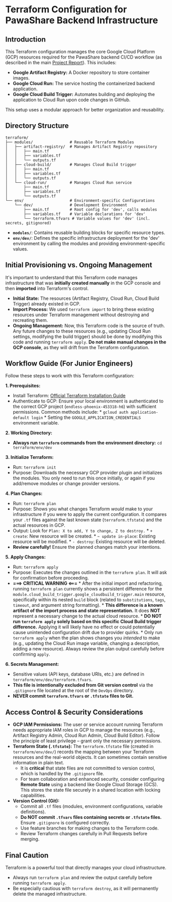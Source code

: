# Terraform Configuration for PawaShare Backend Infrastructure

## Introduction

This Terraform configuration manages the core Google Cloud Platform (GCP) resources required for the PawaShare backend CI/CD workflow (as described in the main [Project Report](../report.md)). This includes:

*   **Google Artifact Registry:** A Docker repository to store container images.
*   **Google Cloud Run:** The service hosting the containerized backend application.
*   **Google Cloud Build Trigger:** Automates building and deploying the application to Cloud Run upon code changes in GitHub.

This setup uses a modular approach for better organization and reusability.

## Directory Structure

```
terraform/
├── modules/                # Reusable Terraform Modules
│   ├── artifact-registry/  # Manages Artifact Registry repository
│   │   ├── main.tf
│   │   ├── variables.tf
│   │   └── outputs.tf
│   ├── cloud-build/        # Manages Cloud Build trigger
│   │   ├── main.tf
│   │   ├── variables.tf
│   │   └── outputs.tf
│   └── cloud-run/          # Manages Cloud Run service
│       ├── main.tf
│       ├── variables.tf
│       └── outputs.tf
└── env/                    # Environment-specific Configurations
    └── dev/                # Development Environment
        ├── main.tf         # Root config for 'dev', calls modules
        ├── variables.tf    # Variable declarations for 'dev'
        └── terraform.tfvars # Variable values for 'dev' (incl. secrets, gitignored)
```

*   **`modules/`**: Contains reusable building blocks for specific resource types.
*   **`env/dev/`**: Defines the specific infrastructure deployment for the 'dev' environment by calling the modules and providing environment-specific values.

## Initial Provisioning vs. Ongoing Management

It's important to understand that this Terraform code manages infrastructure that was **initially created manually** in the GCP console and then **imported** into Terraform's control.

*   **Initial State:** The resources (Artifact Registry, Cloud Run, Cloud Build Trigger) already existed in GCP.
*   **Import Process:** We used `terraform import` to bring these existing resources under Terraform management without destroying and recreating them.
*   **Ongoing Management:** Now, this Terraform code is the source of truth. Any future changes to these resources (e.g., updating Cloud Run settings, modifying the build trigger) should be done by modifying this code and running `terraform apply`. **Do not make manual changes in the GCP console**, as they will drift from the Terraform configuration.

## Workflow Guide (For Junior Engineers)

Follow these steps to work with this Terraform configuration:

**1. Prerequisites:**
   *   Install Terraform: [Official Terraform Installation Guide](https://learn.hashicorp.com/tutorials/terraform/install-cli)
   *   Authenticate to GCP: Ensure your local environment is authenticated to the correct GCP project (`endless-phoenix-453318-h6`) with sufficient permissions. Common methods include:
      *   `gcloud auth application-default login`
      *   Setting the `GOOGLE_APPLICATION_CREDENTIALS` environment variable.

**2. Working Directory:**
   *   **Always run `terraform` commands from the environment directory:** `cd terraform/env/dev`

**3. Initialize Terraform:**
   *   Run: `terraform init`
   *   Purpose: Downloads the necessary GCP provider plugin and initializes the modules. You only need to run this once initially, or again if you add/remove modules or change provider versions.

**4. Plan Changes:**
   *   Run: `terraform plan`
   *   Purpose: Shows you what changes Terraform *would* make to your infrastructure if you were to apply the current configuration. It compares your `.tf` files against the last known state (`terraform.tfstate`) and the actual resources in GCP.
   *   Output: Look for `Plan: X to add, Y to change, Z to destroy.`
      *   `+ create`: New resource will be created.
      *   `~ update in-place`: Existing resource will be modified.
      *   `- destroy`: Existing resource will be deleted.
   *   **Review carefully!** Ensure the planned changes match your intentions.

**5. Apply Changes:**
   *   Run: `terraform apply`
   *   Purpose: Executes the changes outlined in the `terraform plan`. It will ask for confirmation before proceeding.
   *   **===> CRITICAL WARNING <===**
      *   After the initial import and refactoring, running `terraform plan` currently shows a persistent difference for the `module.cloud_build_trigger.google_cloudbuild_trigger.main` resource, specifically within its nested `build` block (related to `substitutions`, `tags`, `timeout`, and argument string formatting).
      *   **This difference is a known artifact of the import process and state representation.** It does **NOT** represent a necessary change to the actual cloud resource.
      *   **DO NOT run `terraform apply` solely based on this specific Cloud Build trigger difference.** Applying it will likely have no effect or could potentially cause unintended configuration drift due to provider quirks.
      *   Only run `terraform apply` when the plan shows changes you *intended* to make (e.g., updating the Cloud Run image variable, changing a description, adding a new resource). Always review the plan output carefully before confirming `apply`.

**6. Secrets Management:**
   *   Sensitive values (API keys, database URIs, etc.) are defined in `terraform/env/dev/terraform.tfvars`.
   *   **This file is intentionally excluded from Git version control** via the `.gitignore` file located at the root of the `DevOps` directory.
   *   **NEVER commit `terraform.tfvars` or `.tfstate` files to Git.**

## Access Control & Security Considerations

*   **GCP IAM Permissions:** The user or service account running Terraform needs appropriate IAM roles in GCP to manage the resources (e.g., Artifact Registry Admin, Cloud Run Admin, Cloud Build Editor). Follow the principle of least privilege – grant only the necessary permissions.
*   **Terraform State (`.tfstate`):** The `terraform.tfstate` file (created in `terraform/env/dev/`) records the mapping between your Terraform resources and the real-world objects. It can sometimes contain sensitive information in plain text.
    *   It is **critical** that state files are not committed to version control, which is handled by the `.gitignore` file.
    *   For team collaboration and enhanced security, consider configuring **Remote State** using a backend like Google Cloud Storage (GCS). This stores the state file securely in a shared location with locking capabilities.
*   **Version Control (Git):**
    *   Commit all `.tf` files (modules, environment configurations, variable definitions).
    *   **Do NOT commit `.tfvars` files containing secrets or `.tfstate` files.** Ensure `.gitignore` is configured correctly.
    *   Use feature branches for making changes to the Terraform code.
    *   Review Terraform changes carefully in Pull Requests before merging.

## Final Caution

Terraform is a powerful tool that directly manages your cloud infrastructure.
*   Always run `terraform plan` and review the output carefully before running `terraform apply`.
*   Be especially cautious with `terraform destroy`, as it will permanently delete the managed infrastructure.
